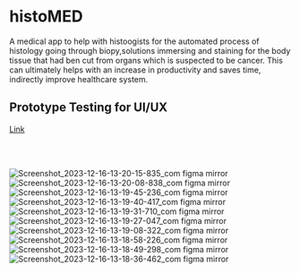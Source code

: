 # histoMED
 A medical app to help with histoogists for the automated process of histology going through biopy,solutions immersing and staining for the body tissue that had ben cut from organs which is suspected to be cancer. This can ultimately helps with an increase in productivity and saves time, indirectly improve healthcare system.

<h2>Prototype Testing for UI/UX</h2>

[Link](https://www.figma.com/proto/CZ4wi4BtIU3tXBwklsqhJ7?node-id=0%3A1)


<br/>
<br/>

![Screenshot_2023-12-16-13-20-15-835_com figma mirror](https://github.com/SerLeWen/HISTOMED/assets/153931710/2b42cbf7-91aa-44e3-a2c5-9afd319a3041)
![Screenshot_2023-12-16-13-20-08-838_com figma mirror](https://github.com/SerLeWen/HISTOMED/assets/153931710/841f9c4f-a6a0-4006-98d0-ca268c496a4a)
![Screenshot_2023-12-16-13-19-45-236_com figma mirror](https://github.com/SerLeWen/HISTOMED/assets/153931710/58ca3faa-ccf8-4115-af20-27d46a739c2e)
![Screenshot_2023-12-16-13-19-40-417_com figma mirror](https://github.com/SerLeWen/HISTOMED/assets/153931710/46f646ad-83ae-494b-905a-fe2a2cbe808b)
![Screenshot_2023-12-16-13-19-31-710_com figma mirror](https://github.com/SerLeWen/HISTOMED/assets/153931710/816d12ec-e8ff-49ca-80b7-76a518128590)
![Screenshot_2023-12-16-13-19-27-047_com figma mirror](https://github.com/SerLeWen/HISTOMED/assets/153931710/e1a62686-ed13-41cb-8861-bc04513cd41b)
![Screenshot_2023-12-16-13-19-08-322_com figma mirror](https://github.com/SerLeWen/HISTOMED/assets/153931710/c9eea083-9e64-49a6-ad50-c9674da1a8c9)
![Screenshot_2023-12-16-13-18-58-226_com figma mirror](https://github.com/SerLeWen/HISTOMED/assets/153931710/f4697caf-9968-4a48-80d1-e8aa46806505)
![Screenshot_2023-12-16-13-18-49-298_com figma mirror](https://github.com/SerLeWen/HISTOMED/assets/153931710/db679ff1-d76c-418d-a2c4-5f73d5c22d98)
![Screenshot_2023-12-16-13-18-36-462_com figma mirror](https://github.com/SerLeWen/HISTOMED/assets/153931710/b5813874-e688-4c71-88a9-8df08e38e4e5)
